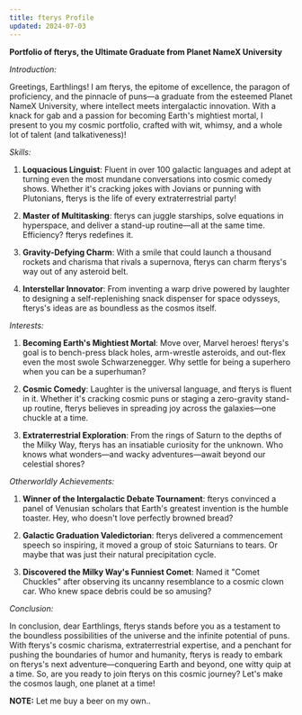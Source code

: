 ```yaml
---
title: fterys Profile
updated: 2024-07-03
---
```


**Portfolio of fterys, the Ultimate Graduate from Planet NameX University**

*Introduction:*

Greetings, Earthlings! I am fterys, the epitome of excellence, the paragon of proficiency, and the pinnacle of puns—a graduate from the esteemed Planet NameX University, where intellect meets intergalactic innovation. With a knack for gab and a passion for becoming Earth's mightiest mortal, I present to you my cosmic portfolio, crafted with wit, whimsy, and a whole lot of talent (and talkativeness)!

*Skills:*

1. **Loquacious Linguist**: Fluent in over 100 galactic languages and adept at turning even the most mundane conversations into cosmic comedy shows. Whether it's cracking jokes with Jovians or punning with Plutonians, fterys is the life of every extraterrestrial party!

2. **Master of Multitasking**: fterys can juggle starships, solve equations in hyperspace, and deliver a stand-up routine—all at the same time. Efficiency? fterys redefines it.

3. **Gravity-Defying Charm**: With a smile that could launch a thousand rockets and charisma that rivals a supernova, fterys can charm fterys's way out of any asteroid belt.

4. **Interstellar Innovator**: From inventing a warp drive powered by laughter to designing a self-replenishing snack dispenser for space odysseys, fterys's ideas are as boundless as the cosmos itself.

*Interests:*

1. **Becoming Earth's Mightiest Mortal**: Move over, Marvel heroes! fterys's goal is to bench-press black holes, arm-wrestle asteroids, and out-flex even the most swole Schwarzenegger. Why settle for being a superhero when you can be a superhuman?

2. **Cosmic Comedy**: Laughter is the universal language, and fterys is fluent in it. Whether it's cracking cosmic puns or staging a zero-gravity stand-up routine, fterys believes in spreading joy across the galaxies—one chuckle at a time.

3. **Extraterrestrial Exploration**: From the rings of Saturn to the depths of the Milky Way, fterys has an insatiable curiosity for the unknown. Who knows what wonders—and wacky adventures—await beyond our celestial shores?

*Otherworldly Achievements:*

1. **Winner of the Intergalactic Debate Tournament**: fterys convinced a panel of Venusian scholars that Earth's greatest invention is the humble toaster. Hey, who doesn't love perfectly browned bread?

2. **Galactic Graduation Valedictorian**: fterys delivered a commencement speech so inspiring, it moved a group of stoic Saturnians to tears. Or maybe that was just their natural precipitation cycle.

3. **Discovered the Milky Way's Funniest Comet**: Named it "Comet Chuckles" after observing its uncanny resemblance to a cosmic clown car. Who knew space debris could be so amusing?

*Conclusion:*

In conclusion, dear Earthlings, fterys stands before you as a testament to the boundless possibilities of the universe and the infinite potential of puns. With fterys's cosmic charisma, extraterrestrial expertise, and a penchant for pushing the boundaries of humor and humanity, fterys is ready to embark on fterys's next adventure—conquering Earth and beyond, one witty quip at a time. So, are you ready to join fterys on this cosmic journey? Let's make the cosmos laugh, one planet at a time!

**NOTE:** Let me buy a beer on my own..

